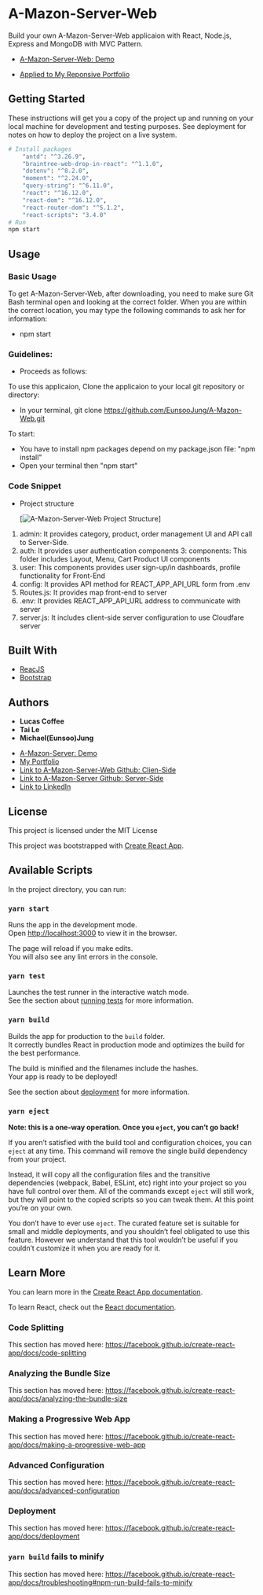 # A-Mazon-Server-Web

Build your own A-Mazon-Server-Web applicaion with React, Node.js, Express and MongoDB with MVC Pattern.

- [A-Mazon-Server-Web: Demo](http://167.71.146.22/)

- [Applied to My Reponsive Portfolio](https://eunsoojung.github.io/Responsive-Portfolio/portfolio.html)

## Getting Started

These instructions will get you a copy of the project up and running on your local machine for development and testing purposes.
See deployment for notes on how to deploy the project on a live system.

```bash
# Install packages
    "antd": "^3.26.9",
    "braintree-web-drop-in-react": "^1.1.0",
    "dotenv": "^8.2.0",
    "moment": "^2.24.0",
    "query-string": "^6.11.0",
    "react": "^16.12.0",
    "react-dom": "^16.12.0",
    "react-router-dom": "^5.1.2",
    "react-scripts": "3.4.0"
# Run
npm start
```

## Usage

### Basic Usage

To get A-Mazon-Server-Web, after downloading, you need to make sure Git Bash terminal open and looking at the correct folder. When you are within the correct location, you may type the following commands to ask her for information:

- npm start

### Guidelines:

- Proceeds as follows:

To use this applicaion, Clone the applicaion to your local git repository or directory:

- In your terminal, git clone https://github.com/EunsooJung/A-Mazon-Web.git

To start:

- You have to install npm packages depend on my package.json file: "npm install"
- Open your terminal then "npm start"

### Code Snippet

- Project structure

  [![A-Mazon-Server-Web Project Structure]()]

1. admin: It provides category, product, order management UI and API call to Server-Side.
2. auth: It provides user authentication components
   3: components: This folder includes Layout, Menu, Cart Product UI components
3. user: This components provides user sign-up/in dashboards, profile functionality for Front-End
4. config: It provides API method for REACT_APP_API_URL form from .env
5. Routes.js: It provides map front-end to server
6. .env: It provides REACT_APP_API_URL address to communicate with server
7. server.js: It includes client-side server configuration to use Cloudfare server

## Built With

- [ReacJS](https://reactjs.org/)
- [Bootstrap](https://getbootstrap.com/)

## Authors

- **Lucas Coffee**
- **Tai Le**
- **Michael(Eunsoo)Jung**

* [A-Mazon-Server: Demo](http://167.71.146.22/)
* [My Portfolio](https://eunsoojung.github.io/Responsive-Portfolio/portfolio.html)
* [Link to A-Mazon-Server-Web Github: Clien-Side](https://github.com/EunsooJung/A-Mazon-Web.git)
* [Link to A-Mazon-Server Github: Server-Side](https://github.com/EunsooJung/A-Mazon-Server.git)
* [Link to LinkedIn](www.linkedin.com/in/eun-soo-jung/)

## License

This project is licensed under the MIT License

This project was bootstrapped with [Create React App](https://github.com/facebook/create-react-app).

## Available Scripts

In the project directory, you can run:

### `yarn start`

Runs the app in the development mode.<br />
Open [http://localhost:3000](http://localhost:3000) to view it in the browser.

The page will reload if you make edits.<br />
You will also see any lint errors in the console.

### `yarn test`

Launches the test runner in the interactive watch mode.<br />
See the section about [running tests](https://facebook.github.io/create-react-app/docs/running-tests) for more information.

### `yarn build`

Builds the app for production to the `build` folder.<br />
It correctly bundles React in production mode and optimizes the build for the best performance.

The build is minified and the filenames include the hashes.<br />
Your app is ready to be deployed!

See the section about [deployment](https://facebook.github.io/create-react-app/docs/deployment) for more information.

### `yarn eject`

**Note: this is a one-way operation. Once you `eject`, you can’t go back!**

If you aren’t satisfied with the build tool and configuration choices, you can `eject` at any time. This command will remove the single build dependency from your project.

Instead, it will copy all the configuration files and the transitive dependencies (webpack, Babel, ESLint, etc) right into your project so you have full control over them. All of the commands except `eject` will still work, but they will point to the copied scripts so you can tweak them. At this point you’re on your own.

You don’t have to ever use `eject`. The curated feature set is suitable for small and middle deployments, and you shouldn’t feel obligated to use this feature. However we understand that this tool wouldn’t be useful if you couldn’t customize it when you are ready for it.

## Learn More

You can learn more in the [Create React App documentation](https://facebook.github.io/create-react-app/docs/getting-started).

To learn React, check out the [React documentation](https://reactjs.org/).

### Code Splitting

This section has moved here: https://facebook.github.io/create-react-app/docs/code-splitting

### Analyzing the Bundle Size

This section has moved here: https://facebook.github.io/create-react-app/docs/analyzing-the-bundle-size

### Making a Progressive Web App

This section has moved here: https://facebook.github.io/create-react-app/docs/making-a-progressive-web-app

### Advanced Configuration

This section has moved here: https://facebook.github.io/create-react-app/docs/advanced-configuration

### Deployment

This section has moved here: https://facebook.github.io/create-react-app/docs/deployment

### `yarn build` fails to minify

This section has moved here: https://facebook.github.io/create-react-app/docs/troubleshooting#npm-run-build-fails-to-minify
